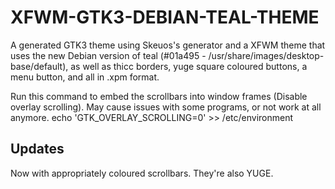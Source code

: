 # XFWM-GTK3-DEBIAN-TEAL-THEME

A generated GTK3 theme using Skeuos's generator and a XFWM theme that uses the new Debian version of teal (#01a495 - /usr/share/images/desktop-base/default), as well as thicc borders, yuge square coloured buttons, a menu button, and all in .xpm format.

Run this command to embed the scrollbars into window frames (Disable overlay scrolling).
May cause issues with some programs, or not work at all anymore.
echo 'GTK_OVERLAY_SCROLLING=0' >> /etc/environment

## Updates
Now with appropriately coloured scrollbars. They're also YUGE.


